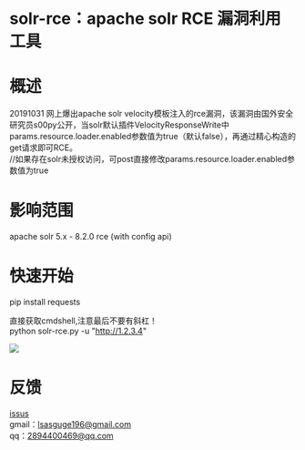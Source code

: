 solr-rce：apache solr RCE 漏洞利用工具
==

# 概述

20191031 网上爆出apache solr velocity模板注入的rce漏洞，该漏洞由国外安全研究员s00py公开，当solr默认插件VelocityResponseWrite中params.resource.loader.enabled参数值为true（默认false），再通过精心构造的get请求即可RCE。
<br/>
//如果存在solr未授权访问，可post直接修改params.resource.loader.enabled参数值为true


# 影响范围

apache solr 5.x - 8.2.0 rce (with config api)

# 快速开始

pip install requests

直接获取cmdshell,注意最后不要有斜杠！
<br/>
python solr-rce.py -u "http://1.2.3.4"

![](https://github.com/theLSA/solr-rce/raw/master/solrce00.png)

# 反馈

[issus](https://github.com/theLSA/solr-rce/issues)
<br/>
gmail：lsasguge196@gmail.com
<br/>
qq：2894400469@qq.com



